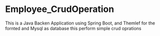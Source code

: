 # Employee_CrudOperation
This is a Java Backen Application
using Spring Boot, and Themlef for the fornted and Mysql as database
this perform simple crud oprations
